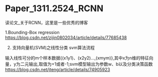 # Paper_1311.2524_RCNN
读论文_关于RCNN，这里是一些优秀的博客

1.Bounding-Box regression
https://blog.csdn.net/zijin0802034/article/details/77685438

2. 支持向量机(SVM)之线性分类
svm算法流程

输入线性可分的m个样本数据{(x1y1)、(x2y2)…,(xmym)},其中x为n维的特征向量，y为二元输出,取值为+1或者-1;svm模型输出为参数w、b以及分类决策函数
https://blog.csdn.net/jteng/article/details/74905923

